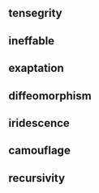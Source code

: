 ## tensegrity

## ineffable

## exaptation

## diffeomorphism

## iridescence

## camouflage

## recursivity
